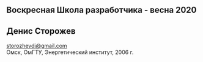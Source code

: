 ## Воскресная Школа разработчика  - весна 2020

## Денис Сторожев  

storozhevdj@gmail.com  
Омск, ОмГТУ, Энергетический институт, 2006 г.